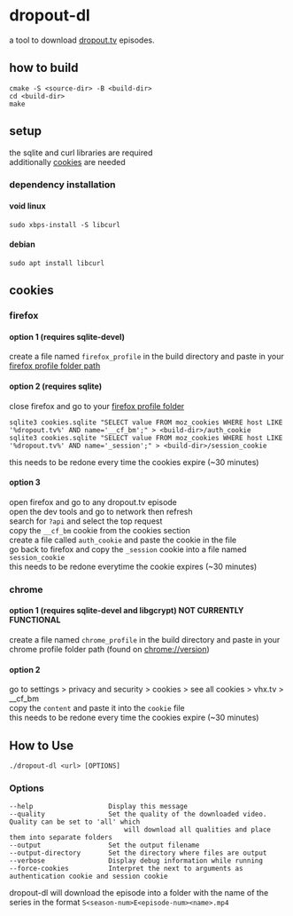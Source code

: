 # dropout-dl
a tool to download [dropout.tv](dropout.tv) episodes.


## how to build
```
cmake -S <source-dir> -B <build-dir>
cd <build-dir>
make
```

## setup
the sqlite and curl libraries are required \
additionally [cookies](#cookies) are needed

### dependency installation
#### void linux
```
sudo xbps-install -S libcurl
```

#### debian
```
sudo apt install libcurl
```

## cookies
### firefox
#### option 1 (requires sqlite-devel)
create a file named `firefox_profile` in the build directory and paste in your [firefox profile folder path](https://support.mozilla.org/en-US/kb/profiles-where-firefox-stores-user-data)
#### option 2 (requires sqlite)
close firefox and go to your [firefox profile folder](https://support.mozilla.org/en-US/kb/profiles-where-firefox-stores-user-data)
```
sqlite3 cookies.sqlite "SELECT value FROM moz_cookies WHERE host LIKE '%dropout.tv%' AND name='__cf_bm';" > <build-dir>/auth_cookie
sqlite3 cookies.sqlite "SELECT value FROM moz_cookies WHERE host LIKE '%dropout.tv%' AND name='_session';" > <build-dir>/session_cookie
```
this needs to be redone every time the cookies expire (~30 minutes)
#### option 3
open firefox and go to any dropout.tv episode \
open the dev tools and go to network then refresh \
search for `?api` and select the top request \
copy the `__cf_bm` cookie from the cookies section \
create a file called `auth_cookie` and paste the cookie in the file \
go back to firefox and copy the `_session` cookie into a file named `session_cookie` \
this needs to be redone everytime the cookie expires (~30 minutes)
### chrome
#### option 1 (requires sqlite-devel and libgcrypt) NOT CURRENTLY FUNCTIONAL
create a file named `chrome_profile` in the build directory and paste in your chrome profile folder path (found on [chrome://version](chrome://version))
#### option 2
go to settings > privacy and security > cookies > see all cookies > vhx.tv > __cf_bm \
copy the `content` and paste it into the `cookie` file \
this needs to be redone every time the cookies expire (~30 minutes)

## How to Use
```
./dropout-dl <url> [OPTIONS]
```

### Options
```
--help                   Display this message
--quality                Set the quality of the downloaded video. Quality can be set to 'all' which
                             will download all qualities and place them into separate folders
--output                 Set the output filename
--output-directory       Set the directory where files are output
--verbose                Display debug information while running
--force-cookies          Interpret the next to arguments as authentication cookie and session cookie
```
dropout-dl will download the episode into a folder with the name of the series in the format
`S<season-num>E<episode-num><name>.mp4`